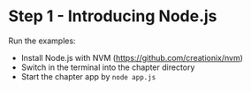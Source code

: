 # Step 1 - Introducing Node.js

Run the examples:
* Install Node.js with NVM (https://github.com/creationix/nvm)
* Switch in the terminal into the chapter directory
* Start the chapter app by ```node app.js```
